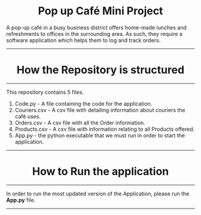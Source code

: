 
<h1 align="center"> Pop up Café Mini Project </h1>

A pop-up café in a busy business district offers home-made lunches and refreshments to offices in the surrounding area.
As such, they require a software application which helps them to log and track orders.

---

<h1 align="center"> How the Repository is structured </h1>

---

This repository contains 5 files. 
1) Code.py - A file containing the code for the application.
2) Couriers.csv - A csv file with detailing information about couriers the café uses. 
3) Orders.csv -  A csv file with all the Order information.
4) Products.csv - A csv file with information relating to all Products offered. 
5) App.py - the python executable that we must run in order to start the application.
---
<h1 align="center"> How to Run the application</h1>

---

In order to run the most updated version of the Application, please run the **App.py** file.

---



